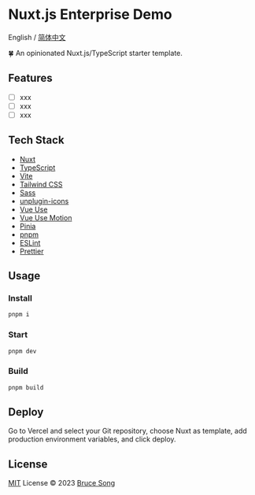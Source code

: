 # Nuxt.js Enterprise Demo

English / [简体中文](./README.zh-CN.md)

🍀 An opinionated Nuxt.js/TypeScript starter template.

## Features

- [ ] xxx
- [ ] xxx
- [ ] xxx

## Tech Stack

- [Nuxt](https://nuxt.com/)
- [TypeScript](https://www.typescriptlang.org/)
- [Vite](https://vitejs.dev/)
- [Tailwind CSS](https://tailwindcss.com/)
- [Sass](https://sass-lang.com/)
- [unplugin-icons](https://github.com/antfu/unplugin-icons)
- [Vue Use](https://vueuse.org/)
- [Vue Use Motion](https://motion.vueuse.org/)
- [Pinia](https://pinia.vuejs.org/)
- [pnpm](https://pnpm.io/)
- [ESLint](https://eslint.org/)
- [Prettier](https://prettier.io/)

## Usage

### Install

```bash
pnpm i
```

### Start

```bash
pnpm dev
```

### Build

```bash
pnpm build
```

## Deploy

Go to Vercel and select your Git repository, choose Nuxt as template, add production environment variables, and click deploy.

## License

[MIT](/LICENSE) License &copy; 2023 [Bruce Song](https://github.com/recallwei)
